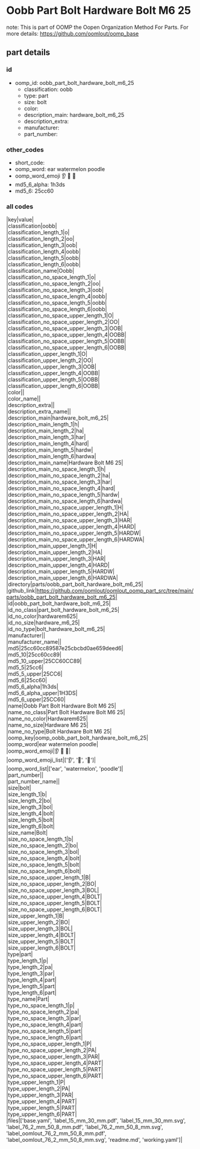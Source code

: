 # Oobb Part Bolt Hardware Bolt M6 25  

note: This is part of OOMP the Oopen Organization Method For Parts. For more details: https://github.com/oomlout/oomp_base

##  part details





### id
* oomp_id: oobb_part_bolt_hardware_bolt_m6_25
  * classification: oobb
  * type: part
  * size: bolt
  * color: 
  * description_main: hardware_bolt_m6_25
  * description_extra: 
  * manufacturer: 
  * part_number: 

### other_codes
* short_code: 
* oomp_word: ear watermelon poodle
* oomp_word_emoji :ear: :watermelon: :poodle:
* md5_6_alpha: 1h3ds
* md5_6: 25cc60

### all codes 
|key|value|  
|classification|oobb|  
|classification_length_1|o|  
|classification_length_2|oo|  
|classification_length_3|oob|  
|classification_length_4|oobb|  
|classification_length_5|oobb|  
|classification_length_6|oobb|  
|classification_name|Oobb|  
|classification_no_space_length_1|o|  
|classification_no_space_length_2|oo|  
|classification_no_space_length_3|oob|  
|classification_no_space_length_4|oobb|  
|classification_no_space_length_5|oobb|  
|classification_no_space_length_6|oobb|  
|classification_no_space_upper_length_1|O|  
|classification_no_space_upper_length_2|OO|  
|classification_no_space_upper_length_3|OOB|  
|classification_no_space_upper_length_4|OOBB|  
|classification_no_space_upper_length_5|OOBB|  
|classification_no_space_upper_length_6|OOBB|  
|classification_upper_length_1|O|  
|classification_upper_length_2|OO|  
|classification_upper_length_3|OOB|  
|classification_upper_length_4|OOBB|  
|classification_upper_length_5|OOBB|  
|classification_upper_length_6|OOBB|  
|color||  
|color_name||  
|description_extra||  
|description_extra_name||  
|description_main|hardware_bolt_m6_25|  
|description_main_length_1|h|  
|description_main_length_2|ha|  
|description_main_length_3|har|  
|description_main_length_4|hard|  
|description_main_length_5|hardw|  
|description_main_length_6|hardwa|  
|description_main_name|Hardware Bolt M6 25|  
|description_main_no_space_length_1|h|  
|description_main_no_space_length_2|ha|  
|description_main_no_space_length_3|har|  
|description_main_no_space_length_4|hard|  
|description_main_no_space_length_5|hardw|  
|description_main_no_space_length_6|hardwa|  
|description_main_no_space_upper_length_1|H|  
|description_main_no_space_upper_length_2|HA|  
|description_main_no_space_upper_length_3|HAR|  
|description_main_no_space_upper_length_4|HARD|  
|description_main_no_space_upper_length_5|HARDW|  
|description_main_no_space_upper_length_6|HARDWA|  
|description_main_upper_length_1|H|  
|description_main_upper_length_2|HA|  
|description_main_upper_length_3|HAR|  
|description_main_upper_length_4|HARD|  
|description_main_upper_length_5|HARDW|  
|description_main_upper_length_6|HARDWA|  
|directory|parts/oobb_part_bolt_hardware_bolt_m6_25|  
|github_link|https://github.com/oomlout/oomlout_oomp_part_src/tree/main/parts/oobb_part_bolt_hardware_bolt_m6_25|  
|id|oobb_part_bolt_hardware_bolt_m6_25|  
|id_no_class|part_bolt_hardware_bolt_m6_25|  
|id_no_color|hardwarem625|  
|id_no_size|hardware_m6_25|  
|id_no_type|bolt_hardware_bolt_m6_25|  
|manufacturer||  
|manufacturer_name||  
|md5|25cc60cc89587e25cbcbd0ae659deed6|  
|md5_10|25cc60cc89|  
|md5_10_upper|25CC60CC89|  
|md5_5|25cc6|  
|md5_5_upper|25CC6|  
|md5_6|25cc60|  
|md5_6_alpha|1h3ds|  
|md5_6_alpha_upper|1H3DS|  
|md5_6_upper|25CC60|  
|name|Oobb Part Bolt Hardware Bolt M6 25|  
|name_no_class|Part Bolt Hardware Bolt M6 25|  
|name_no_color|Hardwarem625|  
|name_no_size|Hardware M6 25|  
|name_no_type|Bolt Hardware Bolt M6 25|  
|oomp_key|oomp_oobb_part_bolt_hardware_bolt_m6_25|  
|oomp_word|ear watermelon poodle|  
|oomp_word_emoji|:ear: :watermelon: :poodle:|  
|oomp_word_emoji_list|[':ear:', ':watermelon:', ':poodle:']|  
|oomp_word_list|['ear', 'watermelon', 'poodle']|  
|part_number||  
|part_number_name||  
|size|bolt|  
|size_length_1|b|  
|size_length_2|bo|  
|size_length_3|bol|  
|size_length_4|bolt|  
|size_length_5|bolt|  
|size_length_6|bolt|  
|size_name|Bolt|  
|size_no_space_length_1|b|  
|size_no_space_length_2|bo|  
|size_no_space_length_3|bol|  
|size_no_space_length_4|bolt|  
|size_no_space_length_5|bolt|  
|size_no_space_length_6|bolt|  
|size_no_space_upper_length_1|B|  
|size_no_space_upper_length_2|BO|  
|size_no_space_upper_length_3|BOL|  
|size_no_space_upper_length_4|BOLT|  
|size_no_space_upper_length_5|BOLT|  
|size_no_space_upper_length_6|BOLT|  
|size_upper_length_1|B|  
|size_upper_length_2|BO|  
|size_upper_length_3|BOL|  
|size_upper_length_4|BOLT|  
|size_upper_length_5|BOLT|  
|size_upper_length_6|BOLT|  
|type|part|  
|type_length_1|p|  
|type_length_2|pa|  
|type_length_3|par|  
|type_length_4|part|  
|type_length_5|part|  
|type_length_6|part|  
|type_name|Part|  
|type_no_space_length_1|p|  
|type_no_space_length_2|pa|  
|type_no_space_length_3|par|  
|type_no_space_length_4|part|  
|type_no_space_length_5|part|  
|type_no_space_length_6|part|  
|type_no_space_upper_length_1|P|  
|type_no_space_upper_length_2|PA|  
|type_no_space_upper_length_3|PAR|  
|type_no_space_upper_length_4|PART|  
|type_no_space_upper_length_5|PART|  
|type_no_space_upper_length_6|PART|  
|type_upper_length_1|P|  
|type_upper_length_2|PA|  
|type_upper_length_3|PAR|  
|type_upper_length_4|PART|  
|type_upper_length_5|PART|  
|type_upper_length_6|PART|  
|files|['base.yaml', 'label_15_mm_30_mm.pdf', 'label_15_mm_30_mm.svg', 'label_76_2_mm_50_8_mm.pdf', 'label_76_2_mm_50_8_mm.svg', 'label_oomlout_76_2_mm_50_8_mm.pdf', 'label_oomlout_76_2_mm_50_8_mm.svg', 'readme.md', 'working.yaml']|  
